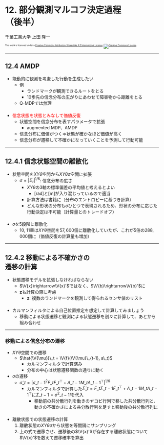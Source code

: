 $\newcommand{\V}[1]{\boldsymbol{#1}}$

# 12. 部分観測マルコフ決定過程<br />（後半）

千葉工業大学 上田 隆一

<p style="font-size:50%">
This work is licensed under a <a rel="license" href="http://creativecommons.org/licenses/by-sa/4.0/">Creative Commons Attribution-ShareAlike 4.0 International License</a>.
<a rel="license" href="http://creativecommons.org/licenses/by-sa/4.0/">
<img alt="Creative Commons License" style="border-width:0" src="https://i.creativecommons.org/l/by-sa/4.0/88x31.png" /></a>
</p>

---

## 12.4 AMDP

* 能動的に観測を考慮した行動を生成したい
    * 例
        * ランドマークが観測できるルートをとる
        * 10歩先の信念分布の広がりにあわせて障害物から距離をとる
    * Q-MDPでは無理<br />　
* <span style="color:red">信念状態を状態とみなして価値反復</span>
    * 状態空間を信念分布を表すパラメータで拡張
        * augmented MDP、AMDP
    * 信念分布に価値がつく$\Longrightarrow$状態が確かなほど価値が高く
    * 信念分布が遷移して不確かになっていくことを予測して行動可能

---

## 12.4.1 信念状態空間の離散化

* 状態空間を$XY\theta$空間から$XY\theta\sigma$空間に拡張
    * $\sigma = |\Sigma_t|^{1/6}$: 信念分布の広さ
        * $XY\theta$の3軸の標準偏差の平均値と考えるとよい
            * [rad]と[m]が入り混じっているので適当
        * 計算方法は書籍に（分布のエントロピーに基づき計算）
        * どんな形状の分布も$\sigma$ひとつで表現されるため、形状の分布に応じた行動決定は不可能（計算量とのトレードオフ）<br />　
* $\sigma$を5段階に離散化
    * 10, 11章は$XY\theta$空間を$57,600$個に離散化していたが、これが$5$倍の$288,000$個に（価値反復の計算量も増加）

---

## 12.4.2 移動による不確かさの<br />遷移の計算

* 状態遷移モデルを拡張しなければならない
    * $\V{x}\rightarrow\V{x}'$ではなく、$\V{b}\rightarrow\V{b}'$に
    * $\textbf{z}$も計算の際に考慮
        * $\textbf{z}$: 複数のランドマークを観測して得られるセンサ値のリスト<br />　
* カルマンフィルタによる自己位置推定を想定して計算してみましょう
    * 移動による状態遷移と観測による状態遷移を別々に計算して、あとから組み合わせ


---

### 移動による信念分布の遷移

* $XY\theta$空間での遷移
    * $\hat{\V{\mu}}\_t = \V{f}(\V{\mu}\_{t-1}, a\_t)$
        * カルマンフィルタで計算済み
        * 分布の中心は状態遷移関数の通りに動く
* $\sigma$の遷移
    * $\hat{\sigma}\_t = |\sigma\_{t-1}^2F\_t F\_t^\top + A\_{t-1}M\_t A\_{t-1}^\top|^{1/6}$
        * カルマンフィルタで計算した$\hat{\Sigma}\_t = F\_t\Sigma\_{t-1}F\_t^\top + A\_{t-1}M\_t A\_{t-1}^\top$に$\Sigma\_{t-1} = \sigma^2\_{t-1}I$を代入
            * 移動前の共分散行列を動きのヤコビ行列で移した共分散行列と、動きの不確かさによる共分散行列を足すと移動後の共分散行列に<br />　
* 離散状態での状態遷移の計算
   1. 離散状態の$XY\theta\sigma$から状態を等間隔にサンプリング
   2. 上の式で遷移させ、遷移後の$\V{x}'$が存在する離散状態について$\V{x}'$を数えて遷移確率を算出
